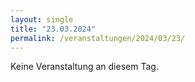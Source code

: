 ```yaml
---
layout: single
title: "23.03.2024"
permalink: /veranstaltungen/2024/03/23/
---
```


Keine Veranstaltung an diesem Tag.
